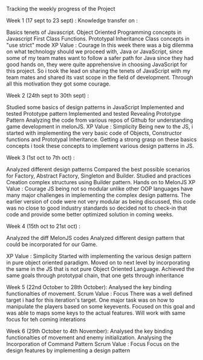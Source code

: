 Tracking the weekly progress of the Project

Week 1 (17 sept to 23 sept) : Knowledge transfer on :

Basics tenets of Javascript.
Object Oriented Programming concepts in Javascript
First Class Functions.
Prototypal Inheritance
Class concepts in "use strict" mode
XP Value : Courage In this week there was a big dilemma on what technology should we proceed with, Java or JavaScript, 
since some of my team mates want to follow a safer path for Java since they had good hands on, 
they were quite apprehensive in choosing JavaScript for this project. So i took the lead on sharing the tenets of 
JavaScript with my team mates and shared its vast scope in the field of development. 
Through all this motivation they got some courage.

Week 2 (24th sept to 30th sept) :

Studied some basics of design patterns in JavaScript
Implemented and tested Prototype pattern
Implemented and tested Revealing Prototype Pattern
Analyzing the code from various repos of Github for understanding game development in melonJS.
XP Value : Simplicity Being new to the JS, i started with implementing the very basic code of Objects,
Constructor functions and Prototypal Inheritance. Getting a strong grasp on these basics concepts i took these 
concepts to implement various design patterns in JS.



Week 3 (1st oct to 7th oct) :

Analyzed different design patterns
Compared the best possible scenarios for Factory, Abstract Factory, Singleton and Builder.
Studied and practices Creation complex structures using Builder pattern.
Hands on to MelonJS
XP Value : Courage JS being not so modular unlike other OOP languages have many major challenges in implementing the complex design patterns. The earlier version of code were not very modular as being discussed, this code was no close to good industry standards so decided not to check-in that code and provide some better optimized solution in coming weeks.

Week 4 (15th oct to 21st oct) :

Analyzed the diff MelonJS codes Analyzed different design pattern that could be incorporated for our Game.

XP Value : Simplicity Started with implementing the various design pattern in pure object oriented paradigm. Moved on to next level by incorporating the same in the JS that is not pure Object Oriented Language. Achieved the same goals through prototypal chain, that one gets through inheritance



Week 5 (22nd October to 28th October):
Analysed the key binding functionalties of movement.
Scrum Value : Focus 
There was a well defined target i had for this iteration's target. One major task was on how to manipulate the players based on some keyevents. Focused on this goal and was able to maps some keys to the actual features. Will work with same focus for teh coming interations



Week 6 (29th October to 4th November):
Analysed the key binding functionalties of movement and enemy initialization.
Analysing the Incorporation of Command Pattern
Scrum Value : Focus 
Focus on the design features by implementing a design pattern 
